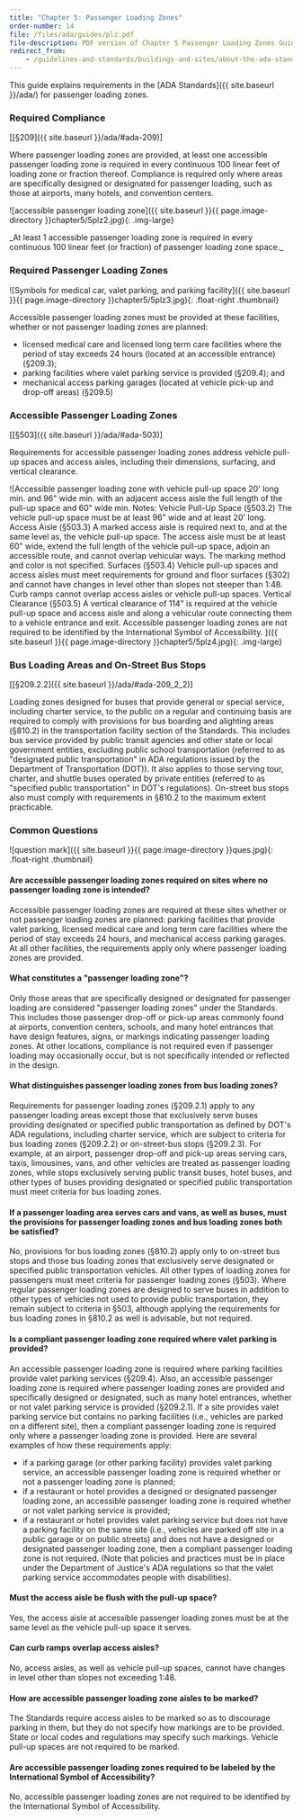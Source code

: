 ```yaml
---
title: "Chapter 5: Passenger Loading Zones"
order-number: 14
file: /files/ada/guides/plz.pdf
file-description: PDF version of Chapter 5 Passenger Loading Zones Guide
redirect_from: 
    - /guidelines-and-standards/buildings-and-sites/about-the-ada-standards/guide-to-the-ada-standards/chapter-5-passenger-loading-zones/
---
```

This guide explains requirements in the [ADA Standards]({{ site.baseurl }}/ada/) for passenger loading zones.

### Required Compliance

[[§209]({{ site.baseurl }}/ada/#ada-209)]

Where passenger loading zones are provided, at least one accessible
passenger loading zone is required in every continuous 100 linear feet
of loading zone or fraction thereof. Compliance is required only where
areas are specifically designed or designated for passenger loading,
such as those at airports, many hotels, and convention centers.

![accessible passenger loading zone]({{ site.baseurl }}{{ page.image-directory }}chapter5/5plz2.jpg){: .img-large}
<div class="margin-left-8 margin-right-8 text-center" markdown="1">
_At least 1 accessible passenger loading zone is required in every continuous 100 linear feet (or fraction) of passenger loading zone space._
</div>

### Required Passenger Loading Zones

![Symbols for medical car, valet parking, and parking facility]({{ site.baseurl }}{{ page.image-directory }}chapter5/5plz3.jpg){: .float-right .thumbnail}

Accessible passenger loading zones must be provided at these facilities,
whether or not passenger loading zones are planned:

- licensed medical care and licensed long term care facilities where the period of stay exceeds 24 hours (located at an accessible entrance) (§209.3);
- parking facilities where valet parking service is provided (§209.4); and
- mechanical access parking garages (located at vehicle pick-up and drop-off areas) (§209.5)

### Accessible Passenger Loading Zones

[[§503]({{ site.baseurl }}/ada/#ada-503)]

Requirements for accessible passenger loading zones address vehicle
pull-up spaces and access aisles, including their dimensions, surfacing,
and vertical clearance.

![Accessible passenger loading zone with vehicle pull-up space 20' long
min. and 96" wide min. with an adjacent access aisle the full length of
the pull-up space and 60" wide min. Notes: Vehicle Pull-Up Space
(§503.2) The vehicle pull-up space must be at least 96" wide and at
least 20' long. Access Aisle (§503.3) A marked access aisle is required
next to, and at the same level as, the vehicle pull-up space. The access
aisle must be at least 60" wide, extend the full length of the vehicle
pull-up space, adjoin an accessible route, and cannot overlap vehicular
ways. The marking method and color is not specified. Surfaces (§503.4)
Vehicle pull-up spaces and access aisles must meet requirements for
ground and floor surfaces (§302) and cannot have changes in level other
than slopes not steeper than 1:48. Curb ramps cannot overlap access
aisles or vehicle pull-up spaces. Vertical Clearance (§503.5) A vertical
clearance of 114" is required at the vehicle pull-up space and access
aisle and along a vehicular route connecting them to a vehicle entrance
and exit. Accessible passenger loading zones are not required to be
identified by the International Symbol of Accessibility.
]({{ site.baseurl }}{{ page.image-directory }}chapter5/5plz4.jpg){: .img-large} 

### Bus Loading Areas and On-Street Bus Stops

[[§209.2.2]({{ site.baseurl }}/ada/#ada-209_2_2)]

Loading zones designed for buses that provide general or special
service, including charter service, to the public on a regular and
continuing basis are required to comply with provisions for bus boarding
and alighting areas (§810.2) in the transportation facility section of
the Standards. This includes bus service provided by public transit
agencies and other state or local government entities, excluding public
school transportation (referred to as "designated public transportation"
in ADA regulations issued by the Department of Transportation (DOT)). It
also applies to those serving tour, charter, and shuttle buses operated
by private entities (referred to as "specified public transportation" in
DOT's regulations). On-street bus stops also must comply with
requirements in §810.2 to the maximum extent practicable.

### Common Questions

![question mark]({{ site.baseurl }}{{ page.image-directory }}ques.jpg){: .float-right .thumbnail} 

#### Are accessible passenger loading zones required on sites where no passenger loading zone is intended?

Accessible passenger loading zones are required at these sites whether
or not passenger loading zones are planned: parking facilities that
provide valet parking, licensed medical care and long term care
facilities where the period of stay exceeds 24 hours, and mechanical
access parking garages. At all other facilities, the requirements apply
only where passenger loading zones are provided.

#### What constitutes a "passenger loading zone"?

Only those areas that are specifically designed or designated for
passenger loading are considered "passenger loading zones" under the
Standards. This includes those passenger drop-off or pick-up areas
commonly found at airports, convention centers, schools, and many hotel
entrances that have design features, signs, or markings indicating
passenger loading zones. At other locations, compliance is not required
even if passenger loading may occasionally occur, but is not
specifically intended or reflected in the design.

#### What distinguishes passenger loading zones from bus loading zones?

Requirements for passenger loading zones (§209.2.1) apply to any
passenger loading areas except those that exclusively serve buses
providing designated or specified public transportation as defined by
DOT's ADA regulations, including charter service, which are subject to
criteria for bus loading zones (§209.2.2) or on-street-bus stops
(§209.2.3). For example, at an airport, passenger drop-off and pick-up
areas serving cars, taxis, limousines, vans, and other vehicles are
treated as passenger loading zones, while stops exclusively serving
public transit buses, hotel buses, and other types of buses providing
designated or specified public transportation must meet criteria for bus
loading zones.

#### If a passenger loading area serves cars and vans, as well as buses, must the provisions for passenger loading zones and bus loading zones both be satisfied?

No, provisions for bus loading zones (§810.2) apply only to on-street
bus stops and those bus loading zones that exclusively serve designated
or specified public transportation vehicles. All other types of loading
zones for passengers must meet criteria for passenger loading zones
(§503). Where regular passenger loading zones are designed to serve
buses in addition to other types of vehicles not used to provide public
transportation, they remain subject to criteria in §503, although
applying the requirements for bus loading zones in §810.2 as well is
advisable, but not required.

#### Is a compliant passenger loading zone required where valet parking is provided?

An accessible passenger loading zone is required where parking
facilities provide valet parking services (§209.4). Also, an accessible
passenger loading zone is required where passenger loading zones are
provided and specifically designed or designated, such as many hotel
entrances, whether or not valet parking service is provided (§209.2.1).
If a site provides valet parking service but contains no parking
facilities (i.e., vehicles are parked on a different site), then a
compliant passenger loading zone is required only where a passenger
loading zone is provided. Here are several examples of how these
requirements apply:

-   if a parking garage (or other parking facility) provides valet
    parking service, an accessible passenger loading zone is required
    whether or not a passenger loading zone is planned;
-   if a restaurant or hotel provides a designed or designated passenger
    loading zone, an accessible passenger loading zone is required
    whether or not valet parking service is provided;
-   if a restaurant or hotel provides valet parking service but does not
    have a parking facility on the same site (i.e., vehicles are parked
    off site in a public garage or on public streets) and does not have
    a designed or designated passenger loading zone, then a compliant
    passenger loading zone is not required. (Note that policies and
    practices must be in place under the Department of Justice's ADA
    regulations so that the valet parking service accommodates people
    with disabilities).

#### Must the access aisle be flush with the pull-up space?

Yes, the access aisle at accessible passenger loading zones must be at
the same level as the vehicle pull-up space it serves.

#### Can curb ramps overlap access aisles?

No, access aisles, as well as vehicle pull-up spaces, cannot have
changes in level other than slopes not exceeding 1:48.

#### How are accessible passenger loading zone aisles to be marked?

The Standards require access aisles to be marked so as to discourage
parking in them, but they do not specify how markings are to be
provided. State or local codes and regulations may specify such
markings. Vehicle pull-up spaces are not required to be marked.

#### Are accessible passenger loading zones required to be labeled by the International Symbol of Accessibility?

No, accessible passenger loading zones are not required to be identified
by the International Symbol of Accessibility.

